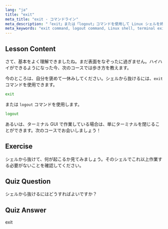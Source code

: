 ```yaml
---
lang: "ja"
title: "exit"
meta_title: "exit - コマンドライン"
meta_description: "「exit」または「logout」コマンドを使用して Linux シェルを終了する方法を学びます。初心者向けの基本的なシェル操作を理解します。今日から Linux の学習を始めましょう！"
meta_keywords: "exit command, logout command, Linux shell, terminal exit, Linux basics, beginner Linux, Linux tutorial"
---
```


## Lesson Content

さて、基本をよく理解できましたね。まだ表面をなぞったに過ぎません。ハイハイができるようになった今、次のコースでは歩き方を教えます。

今のところは、自分を褒めて一休みしてください。シェルから抜けるには、`exit` コマンドを使用できます。

```bash
exit
```

または `logout` コマンドを使用します。

```bash
logout
```

あるいは、ターミナル GUI で作業している場合は、単にターミナルを閉じることができます。次のコースでお会いしましょう！

## Exercise

シェルから抜けて、何が起こるか見てみましょう。そのシェルでこれ以上作業する必要がないことを確認してください。

## Quiz Question

シェルから抜けるにはどうすればよいですか？

## Quiz Answer

exit

